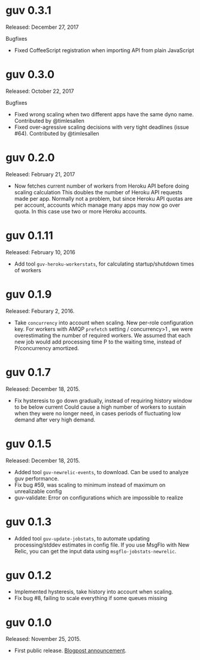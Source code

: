 # guv 0.3.1

Released: December 27, 2017

Bugfixes

* Fixed CoffeeScript registration when importing API from plain JavaScript

# guv 0.3.0

Released: October 22, 2017

Bugfixes

* Fixed wrong scaling when two different apps have the same dyno name. Contributed by @timlesallen 
* Fixed over-agressive scaling decisions with very tight deadlines (issue #64). Contributed by @timlesallen

# guv 0.2.0

Released: February 21, 2017

* Now fetches current number of workers from Heroku API before doing scaling calculation
This doubles the number of Heroku API requests made per app.
Normally not a problem, but since Heroku API quotas are per account, accounts which manage many apps may now go over quota.
In this case use two or more Heroku accounts.

# guv 0.1.11

Released: February 10, 2016

* Add tool `guv-heroku-workerstats`, for calculating startup/shutdown times of workers

# guv 0.1.9

Released: Feburary 2, 2016.

* Take `concurrency` into account when scaling. New per-role configuration key.
For workers with AMQP `prefetch` setting / concurrency>1 , we were overestimating the number of required workers.
We assumed that each new job would add processing time P to the waiting time, instead of P/concurrency amortized.

# guv 0.1.7

Released: December 18, 2015.

* Fix hysteresis to go down gradually, instead of requiring history window to be below current
Could cause a high number of workers to sustain when they were no longer need,
in cases periods of fluctuating low demand after very high demand.

# guv 0.1.5

Released: December 18, 2015.

* Added tool `guv-newrelic-events`, to download. Can be used to analyze guv performance.
* Fix bug #59, was scaling to minimum instead of maximum on unrealizable config
* guv-validate: Error on configurations which are impossible to realize

# guv 0.1.3

* Added tool `guv-update-jobstats`, to automate updating processing/stddev estimates in config file.
If you use MsgFlo with New Relic, you can get the input data using `msgflo-jobstats-newrelic`.

# guv 0.1.2

* Implemented hysteresis, take history into account when scaling.
* Fix bug #8, failing to scale everything if some queues missing

# guv 0.1.0

Released: November 25, 2015.

* First public release. [Blogpost announcement](http://www.jonnor.com/2015/11/guv-automatic-scaling/).
